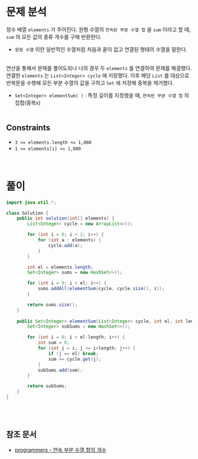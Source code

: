 # 문제 분석
정수 배열 `elements` 가 주어진다. 원형 수열의 `연속된 부분 수열 합` 을 `sum` 이라고 할 때, `sum` 의 모든 값의 종류 개수를 구해 반환한다.
- `원형 수열` 이란 일반적인 수열처럼 처음과 끝이 없고 연결된 형태의 수열을 말한다.
<br/><br/>

연산을 통해서 문제를 풀어도되나 나의 경우 두 `elements` 를 연결하여 문제를 해결했다. 연결한 `elements` 는 `List<Integer> cycle` 에 저장했다. 이후 해당 `List` 를 대상으로 반복문을 수행해 모든 부분 수열의 값을 구하고 `Set` 에 저장해 중복을 제거했다.
- `Set<Integer> elementSum( )` : 특정 길이를 지정했을 때, `연속된 부분 수열 합` 의 집합(중복x)
<br/><br/>

## Constraints
- `3 <= elements.length <= 1,000`
- `1 <= elements[i] <= 1,000`
<br/><br/><br/>

# 풀이
```java
import java.util.*;

class Solution {
    public int solution(int[] elements) {
        List<Integer> cycle = new ArrayList<>();

        for (int i = 0; i < 2; i++) {
            for (int a : elements) {
                cycle.add(a);
            }
        }

        int el = elements.length;
        Set<Integer> sums = new HashSet<>();

        for (int i = 0; i < el; i++) {
            sums.addAll(elementSum(cycle, cycle.size(), i));
        }

        return sums.size();
    }
    
    public Set<Integer> elementSum(List<Integer> cycle, int el, int length) {
        Set<Integer> subSums = new HashSet<>();

        for (int i = 0; i < el-length; i++) {
            int sum = 0;
            for (int j = i; j <= i+length; j++) {
                if (j == el) break;
                sum += cycle.get(j);
            }
            subSums.add(sum);
        }

        return subSums;
    }
}
```
<br/><br/>

## 참조 문서
- [programmers - 연속 부분 수열 합의 개수](https://school.programmers.co.kr/learn/courses/30/lessons/131701)